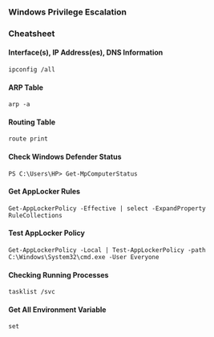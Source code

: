 ### Windows Privilege Escalation

### Cheatsheet

#### Interface(s), IP Address(es), DNS Information

`
ipconfig /all
`

#### ARP Table

`
arp -a
`

#### Routing Table

`
route print
`

#### Check Windows Defender Status

`
PS C:\Users\HP> Get-MpComputerStatus
`

#### Get AppLocker Rules

`
Get-AppLockerPolicy -Effective | select -ExpandProperty RuleCollections
`

#### Test AppLocker Policy

`
Get-AppLockerPolicy -Local | Test-AppLockerPolicy -path C:\Windows\System32\cmd.exe -User Everyone
`

#### Checking Running Processes

`
tasklist /svc
`

#### Get All Environment Variable

`
set
`
